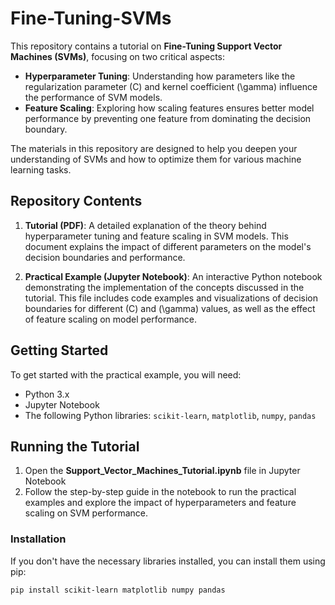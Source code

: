 # Fine-Tuning-SVMs

This repository contains a tutorial on **Fine-Tuning Support Vector Machines (SVMs)**, focusing on two critical aspects:

- **Hyperparameter Tuning**: Understanding how parameters like the regularization parameter \(C\) and kernel coefficient \(\gamma\) influence the performance of SVM models.
- **Feature Scaling**: Exploring how scaling features ensures better model performance by preventing one feature from dominating the decision boundary.

The materials in this repository are designed to help you deepen your understanding of SVMs and how to optimize them for various machine learning tasks.

## Repository Contents

1. **Tutorial (PDF)**: A detailed explanation of the theory behind hyperparameter tuning and feature scaling in SVM models. This document explains the impact of different parameters on the model's decision boundaries and performance.
   
2. **Practical Example (Jupyter Notebook)**: An interactive Python notebook demonstrating the implementation of the concepts discussed in the tutorial. This file includes code examples and visualizations of decision boundaries for different \(C\) and \(\gamma\) values, as well as the effect of feature scaling on model performance.

## Getting Started

To get started with the practical example, you will need:

- Python 3.x
- Jupyter Notebook
- The following Python libraries: `scikit-learn`, `matplotlib`, `numpy`, `pandas`

## Running the Tutorial

1. Open the **Support_Vector_Machines_Tutorial.ipynb** file in Jupyter Notebook
2. Follow the step-by-step guide in the notebook to run the practical examples and explore the impact of hyperparameters and feature scaling on SVM performance.

### Installation

If you don't have the necessary libraries installed, you can install them using pip:

```bash
pip install scikit-learn matplotlib numpy pandas

